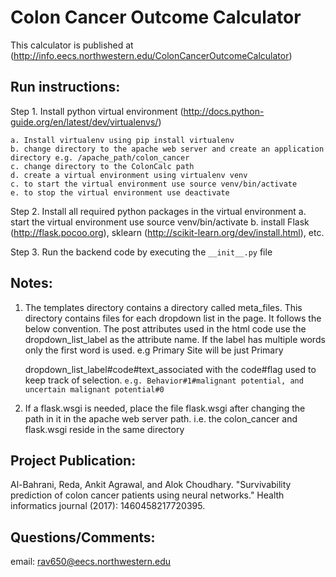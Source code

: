 # Colon Cancer Outcome Calculator

This calculator is published at (http://info.eecs.northwestern.edu/ColonCancerOutcomeCalculator)

## Run instructions:
Step 1. Install python virtual environment (http://docs.python-guide.org/en/latest/dev/virtualenvs/)

	a. Install virtualenv using pip install virtualenv
	b. change directory to the apache web server and create an application directory e.g. /apache_path/colon_cancer
	c. change directory to the ColonCalc path
	d. create a virtual environment using virtualenv venv
	c. to start the virtual environment use source venv/bin/activate
	e. to stop the virtual environment use deactivate

Step 2. Install all required python packages in the virtual environment
	a. start the virtual environment use source venv/bin/activate
	b. install Flask (http://flask.pocoo.org), sklearn (http://scikit-learn.org/dev/install.html), etc. 
	
Step 3. Run the backend code by executing the <code>\_\_init\_\_.py</code> file

## Notes:

1. The templates directory contains a directory called meta_files. This directory contains files for each dropdown list in the page. It follows the below convention. The post attributes used in the html code use the dropdown_list_label as the attribute name. If the label has multiple words only the first word is used. e.g Primary Site will be just Primary

	dropdown_list_label#code#text_associated with the code#flag used to keep track of selection.
	<code>e.g. Behavior#1#malignant potential, and uncertain malignant potential#0</code>

2. If a flask.wsgi is needed, place the file flask.wsgi after changing the path in it in the apache web server path. i.e. the colon_cancer and flask.wsgi reside in the same directory

## Project Publication:
Al-Bahrani, Reda, Ankit Agrawal, and Alok Choudhary. "Survivability prediction of colon cancer patients using neural networks." Health informatics journal (2017): 1460458217720395.

## Questions/Comments:
email: rav650@eecs.northwestern.edu
